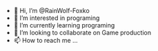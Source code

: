 - 👋 Hi, I’m @RainWolf-Foxko
- 👀 I’m interested in programing
- 🌱 I’m currently learning programing
- 💞️ I’m looking to collaborate on Game production
- 📫 How to reach me ...

<!---
RainWolf-Foxko/RainWolf-Foxko is a ✨ special ✨ repository because its `README.md` (this file) appears on your GitHub profile.
You can click the Preview link to take a look at your changes.
--->
